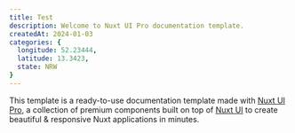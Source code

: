 ```yaml
---
title: Test
description: Welcome to Nuxt UI Pro documentation template.
createdAt: 2024-01-03
categories: {
  longitude: 52.23444,
  latitude: 13.3423,
  state: NRW
}
---
```


This template is a ready-to-use documentation template made with [Nuxt UI Pro](https://ui.nuxt.com/pro), a collection of premium components built on top of [Nuxt UI](https://ui.nuxt.com) to create beautiful & responsive Nuxt applications in minutes.